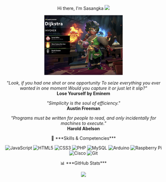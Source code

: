 <p align="center">
  Hi there, I'm Sasangka <img src="https://media.giphy.com/media/hvRJCLFzcasrR4ia7z/giphy.gif" width="30px">
</p>

<p align="center">
<img src="https://raw.githubusercontent.com/AffineCipher-0/AffineCipher-0/main/mygif.gif" width="50%"/>
</p>

<p align="center">
  <i>"Look, if you had one shot or one opportunity
To seize everything you ever wanted in one moment
Would you capture it or just let it slip?"<br></i>
  <b>Lose Yourself by Eminem</b>
</p>

<p align="center">
  <i>"Simplicity is the soul of efficiency."</i><br>
 <b>Austin Freeman</b>
</p>

<p align="center">
  <i>"Programs must be written for people to read, and only incidentally for machines to execute."</i><br>
  <b>Harold Abelson</b>
</p>

<p align="center">
🔧 ***Skills & Competencies***
</p>

<p align="center">
  <img src="https://img.shields.io/badge/JavaScript-F7DF1E?style=for-the-badge&logo=javascript&logoColor=black" alt="JavaScript"/>
  <img src="https://img.shields.io/badge/HTML5-E34F26?style=for-the-badge&logo=html5&logoColor=white" alt="HTML5"/>
  <img src="https://img.shields.io/badge/CSS3-1572B6?style=for-the-badge&logo=css3&logoColor=white" alt="CSS3"/>
  <img src="https://img.shields.io/badge/PHP-777BB4?style=for-the-badge&logo=php&logoColor=white" alt="PHP"/>
  <img src="https://img.shields.io/badge/MySQL-4479A1?style=for-the-badge&logo=mysql&logoColor=white" alt="MySQL"/>
  <img src="https://img.shields.io/badge/Arduino-00979D?style=for-the-badge&logo=arduino&logoColor=white" alt="Arduino"/>
  <img src="https://img.shields.io/badge/Raspberry%20Pi-A22846?style=for-the-badge&logo=raspberrypi&logoColor=white" alt="Raspberry Pi"/>
  <img src="https://img.shields.io/badge/Cisco-1BA0D7?style=for-the-badge&logo=cisco&logoColor=white" alt="Cisco"/>
  <img src="https://img.shields.io/badge/Git-F05032?style=for-the-badge&logo=git&logoColor=white" alt="Git"/>
</p>

<p align="center">
📊 ***GitHub Stats***
</p>
<p align="center">
<img src="https://github-readme-stats-eight-theta.vercel.app/api/top-langs/?username=AffineCipher-0&theme=radical&layout=compact&langs_count=10" />
</p>
